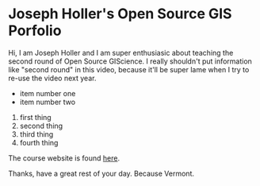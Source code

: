 # Joseph Holler's Open Source GIS Porfolio
Hi, I am Joseph Holler and I am super enthusiasic about teaching the second round of Open Source GIScience.
I really shouldn't put information like "second round" in this video, because it'll be super lame when I try to re-use the video next year.

- item number one
- item number two

1. first thing
1. second thing
1. third thing
1111. fourth thing

The course website is found [here](https://gis4dev.github.io).

Thanks, have a great rest of your day. Because Vermont.
